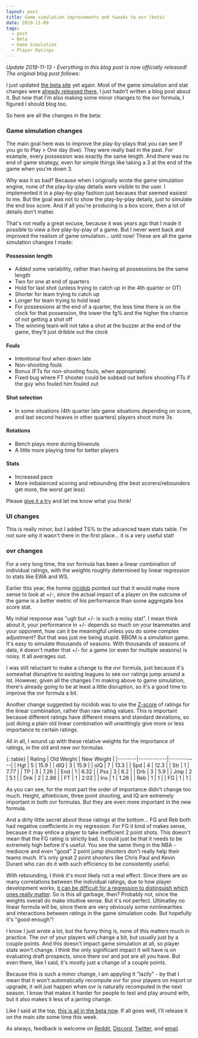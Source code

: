 ```yaml
---
layout: post
title: Game simulation improvements and tweaks to ovr (beta)
date: 2019-11-09
tags:
  - post
  - Beta
  - Game Simulation
  - Player Ratings
---
```


_Update 2019-11-13 - Everything in this blog post is now officially released! The original blog post follows:_

I just updated [the beta site](https://beta.basketball-gm.com/) yet again. Most of the game simulation and stat changes were [already released there](https://old.reddit.com/r/BasketballGM/comments/dqoc8u/game_simulation_improvements_beta/), I just hadn't written a blog post about it. But now that I'm also making some minor changes to the ovr formula, I figured I should blog too.

So here are all the changes in the beta:

<!--more-->

### Game simulation changes

The main goal here was to improve the play-by-plays that you can see if you go to Play > One day (live). They were really bad in the past. For example, every possession was exactly the same length. And there was no end of game strategy, even for simple things like taking a 3 at the end of the game when you're down 3.

Why was it so bad? Because when I originally wrote the game simulation engine, none of the play-by-play details were visible to the user. I implemented it in a play-by-play fashion just becaues that seemed easiest to me. But the goal was not to show the play-by-play details, just to simulate the end box score. And if all you're producing is a box score, then a lot of details don't matter.

That's not really a great excuse, because it was years ago that I made it possible to view a live play-by-play of a game. But I never went back and improved the realism of game simulation... until now! These are all the game simulation changes I made:

#### Possession length

- Added some variability, rather than having all possessions be the same length
- Two for one at end of quarters
- Hold for last shot (unless trying to catch up in the 4th quarter or OT)
- Shorter for team trying to catch up
- Longer for team trying to hold lead
- For possessions at the end of a quarter, the less time there is on the clock for that possession, the lower the fg% and the higher the chance of not getting a shot off
- The winning team will not take a shot at the buzzer at the end of the game, they'll just dribble out the clock

#### Fouls

- Intentional foul when down late
- Non-shooting fouls
- Bonus (FTs for non-shooting fouls, when appropriate)
- Fixed bug where FT shooter could be subbed out before shooting FTs if the guy who fouled him fouled out

#### Shot selection

- In some situations (4th quarter late game situations depending on score, and last second heaves in other quarters) players shoot more 3s

#### Rotations

- Bench plays more during blowouts
- A little more playing time for better players

#### Stats

- Increased pace
- More imbalanced scoring and rebounding (the best scorers/rebounders get more, the worst get less)

Please [give it a try](https://beta.basketball-gm.com/) and let me know what you think!

### UI changes

This is really minor, but I added TS% to the advanced team stats table. I'm not sure why it wasn't there in the first place... it is a very useful stat!

### ovr changes

For a very long time, the ovr formula has been a linear combination of individual ratings, with the weights roughly determined by linear regression to stats like EWA and WS.

Earlier this year, the homie [nicidob](https://twitter.com/nicidob) pointed out that it would make more sense to look at +/-, since the actual impact of a player on the outcome of the game is a better metric of his performance than some aggregate box score stat.

My initial response was "ugh but +/- is such a noisy stat". I mean think about it, your performance in +/- depends so much on your teammates and your opponent, how can it be meaningful unless you do some complex adjustment? But that was just me being stupid. BBGM is a simulation game. It's easy to simulate thousands of seasons. With thousands of seasons of data, it doesn't matter that +/- for a game (or even for multiple seasons) is noisy. It all averages out.

I was still reluctant to make a change to the ovr formula, just because it's somewhat disruptive to existing leagues to see ovr ratings jump around a lot. However, given all the changes I'm making above to game simulation, there's already going to be at least a little disruption, so it's a good time to improve the ovr formula a bit.

Another change suggested by nicidob was to use the [Z-score](https://en.wikipedia.org/wiki/Standard_score) of ratings for the linear combination, rather than raw rating values. This is important because different ratings have different means and standard deviations, so just doing a plain old linear combination will unwittingly give more or less importance to certain ratings.

All in all, I wound up with these relative weights for the importance of ratings, in the old and new ovr formulas

{:.table}
| Rating | Old Weight | New Weight |
|--------|------------|------------|
| Hgt | 5 | 15.9 |
| dIQ | 3 | 15.9 |
| oIQ | 7 | 13.3 |
| Spd | 4 | 12.3 |
| Str | 1 | 7.77 |
| TP | 3 | 7.26 |
| End | 1 | 6.32 |
| Pss | 3 | 6.2 |
| Drb | 3 | 5.9 |
| Jmp | 2 | 5.1 |
| Dnk | 2 | 2.86 |
| FT | 1 | 2.02 |
| Ins | 1 | 1.26 |
| Reb | 1 | 1 |
| FG | 1 | 1 |

As you can see, for the most part the order of importance didn't change too much. Height, athleticism, three point shooting, and IQ are extremely important in both ovr formulas. But they are even more important in the new formula.

And a dirty little secret about those ratings at the bottom... FG and Reb both had negative coefficients in my regression. For FG it kind of makes sense, because it may entice a player to take inefficient 2 point shots. This doesn't mean that the FG rating is strictly bad. It could just be that it needs to be extremely high before it's useful. You see the same thing in the NBA - mediocre and even "good" 2 point jump shooters don't really help their teams much. It's only great 2 point shooters like Chris Paul and Kevin Durant who can do it with such efficiency to be consistently useful.

With rebounding, I think it's most likely not a real effect. Since there are so many correlations between the individual ratings, due to how player development works, [it can be difficult for a regression to distinguish which ones really matter](https://en.wikipedia.org/wiki/Multicollinearity). So is this all garbage, then? Probably not, since the weights overall do make intuitive sense. But it's not perfect. Ultimatley no linear formula will be, since there are very obviously some nonlinearities and interactions between ratings in the game simulation code. But hopefully it's "good enough"!

I know I just wrote a lot, but the funny thing is, none of this matters much in practice. The ovr of your players will change a bit, but usually just by a couple points. And this doesn't impact game simulation at all, so player stats won't change. I think the only significant impact it will have is on evaluating draft prospects, since there ovr and pot are all you have. But even there, like I said, it's mostly just a change of a couple points.

Because this is such a minor change, I am appyling it "lazily" - by that I mean that it won't automatically recompute ovr for your players on import or upgrade, it will just happen when ovr is naturally recomputed in the next season. I know that makes it harder for people to test and play around with, but it also makes it less of a jarring change.

Like I said at the top, [this is all in the beta now](https://beta.basketball-gm.com/). If all goes well, I'll release it on the main site some time this week.

As always, feedback is welcome on [Reddit](http://www.reddit.com/r/BasketballGM/), [Discord](https://discord.gg/caPFuM9), [Twitter](https://twitter.com/basketball_gm), and [email](mailto:commissioner@basketball-gm.com).
